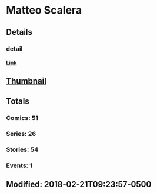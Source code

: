 # Matteo  Scalera 
## Details
### detail
#### [Link](http://marvel.com/comics/creators/10317/matteo_scalera?utm_campaign=apiRef&utm_source=225578a89fc76f3d20fbffda5d17a88d)
## [Thumbnail](http://i.annihil.us/u/prod/marvel/i/mg/b/40/image_not_available.jpg)
## Totals
### Comics: 51
### Series: 26
### Stories: 54
### Events: 1
## Modified: 2018-02-21T09:23:57-0500